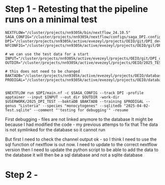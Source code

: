 

# Step 1 - Retesting that the pipeline runs on a minimal test

```shell
NEXTFLOW="/cluster/projects/nn9305k/bin/nextflow_24.10.5"
SAGA_CONFIG="/cluster/projects/nn9305k/nextflow/configs/saga_DPI.config"
DPI="/cluster/projects/nn9305k/active/evezeyl/projects/OEIO/git/DPI_dev/DPI"
NFCONFIG="/cluster/projects/nn9305k/active/evezeyl/projects/OEIO/git/DPI_dev/DPI/nextflow.config"

# we can use the test data for a start
INPUT="/cluster/projects/nn9305k/active/evezeyl/projects/OEIO/git/DPI_dev/DPI/assets/data/three_test.csv"
OUTDIR="/cluster/projects/nn9305k/active/evezeyl/projects/OEIO/2025_TEST_DPI"

# this does not need to be changed
BAKTADB="/cluster/projects/nn9305k/active/evezeyl/projects/OEIO/databases/bakta/db"
PRODIGAL="/cluster/projects/nn9305k/active/evezeyl/projects/OEIO/databases/Listeria_monocytogenes.trn"


$NEXTFLOW run $DPI/main.nf -c $SAGA_CONFIG --track DPI -profile apptainer --input $INPUT --out_dir $OUTDIR -work-dir $USERWORK/2025_DPI_TEST --baktaDB $BAKTADB --training $PRODIGAL --genus "Listeria" --species "monocytogenes" --sqlitedb "2025-04-02-Test.sqlite" --comment "'testing for debugging'" -resume
```

First debugging - files are not linked anymore to the database 
It might be because I had modified the code - my previous attemps to fix that
The data is not symlinked for the database so it cannot run 

But first I need to check the channel  output 
ok - so I think I need to use the sql function of nextflow is out now. 
I need to update to the correct nextflow version
then I need to update the python script to be able to add the data to the database
it will then be a sql database and not a sqlite database


<!-- was here before modif - could restore specific folders as is 
I need to restor to commit ID  or to take those files from there : 7e50c99
git diff 7e50c99 -- modules

git checkout 7e50c99 -- modules
git checkout 7e50c99 -- workflows
-->


# Step 2 - 